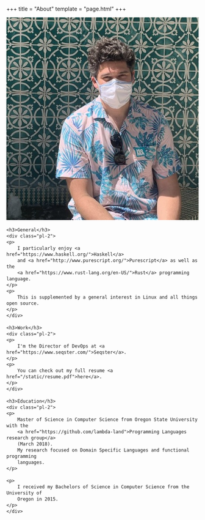 +++
title = "About"
template = "page.html"
+++

<div class="container p-2">
    <img class="m-3 profile-image" src="/images/head_shot.jpg"/>

    <h3>General</h3>
    <div class="pl-2">
    <p>
        I particularly enjoy <a href="https://www.haskell.org/">Haskell</a>
        and <a href="http://www.purescript.org/">Purescript</a> as well as the
        <a href="https://www.rust-lang.org/en-US/">Rust</a> programming language.
    </p>
    <p>
        This is supplemented by a general interest in Linux and all things open source.
    </p>
    </div>

    <h3>Work</h3>
    <div class="pl-2">
    <p>
        I'm the Director of DevOps at <a href="https://www.seqster.com/">Seqster</a>.
    </p>
    <p>
        You can check out my full resume <a href="/static/resume.pdf">here</a>.
    </p>
    </div>

    <h3>Education</h3>
    <div class="pl-2">
    <p>
        Master of Science in Computer Science from Oregon State University with the
        <a href="https://github.com/lambda-land">Programming Languages research group</a>
        (March 2018).
        My research focused on Domain Specific Languages and functional programming
        languages.
    </p>

    <p>
        I received my Bachelors of Science in Computer Science from the University of
        Oregon in 2015.
    </p>
    </div>
</div>
